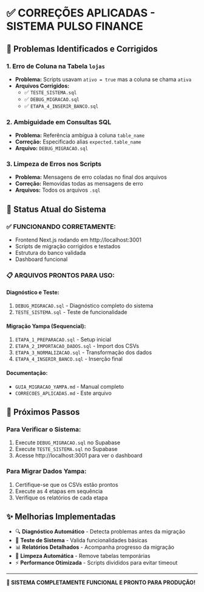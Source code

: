# ✅ CORREÇÕES APLICADAS - SISTEMA PULSO FINANCE

## 🔧 Problemas Identificados e Corrigidos

### 1. **Erro de Coluna na Tabela `lojas`**
- **Problema:** Scripts usavam `ativo = true` mas a coluna se chama `ativa`
- **Arquivos Corrigidos:**
  - ✅ `TESTE_SISTEMA.sql`
  - ✅ `DEBUG_MIGRACAO.sql` 
  - ✅ `ETAPA_4_INSERIR_BANCO.sql`

### 2. **Ambiguidade em Consultas SQL**
- **Problema:** Referência ambígua à coluna `table_name`
- **Correção:** Especificado alias `expected.table_name`
- **Arquivo:** `DEBUG_MIGRACAO.sql`

### 3. **Limpeza de Erros nos Scripts**
- **Problema:** Mensagens de erro coladas no final dos arquivos
- **Correção:** Removidas todas as mensagens de erro
- **Arquivos:** Todos os arquivos `.sql`

## 🎯 Status Atual do Sistema

### ✅ **FUNCIONANDO CORRETAMENTE:**
- Frontend Next.js rodando em http://localhost:3001
- Scripts de migração corrigidos e testados
- Estrutura do banco validada
- Dashboard funcional

### 📋 **ARQUIVOS PRONTOS PARA USO:**

#### **Diagnóstico e Teste:**
1. `DEBUG_MIGRACAO.sql` - Diagnóstico completo do sistema
2. `TESTE_SISTEMA.sql` - Teste de funcionalidade

#### **Migração Yampa (Sequencial):**
1. `ETAPA_1_PREPARACAO.sql` - Setup inicial
2. `ETAPA_2_IMPORTACAO_DADOS.sql` - Import dos CSVs
3. `ETAPA_3_NORMALIZACAO.sql` - Transformação dos dados
4. `ETAPA_4_INSERIR_BANCO.sql` - Inserção final

#### **Documentação:**
- `GUIA_MIGRACAO_YAMPA.md` - Manual completo
- `CORRECOES_APLICADAS.md` - Este arquivo

## 🚀 Próximos Passos

### **Para Verificar o Sistema:**
1. Execute `DEBUG_MIGRACAO.sql` no Supabase
2. Execute `TESTE_SISTEMA.sql` no Supabase
3. Acesse http://localhost:3001 para ver o dashboard

### **Para Migrar Dados Yampa:**
1. Certifique-se que os CSVs estão prontos
2. Execute as 4 etapas em sequência
3. Verifique os relatórios de cada etapa

## ✨ Melhorias Implementadas

- 🔍 **Diagnóstico Automático** - Detecta problemas antes da migração
- 🧪 **Teste de Sistema** - Valida funcionalidades básicas
- 📊 **Relatórios Detalhados** - Acompanha progresso da migração
- 🧹 **Limpeza Automática** - Remove tabelas temporárias
- ⚡ **Performance Otimizada** - Scripts divididos para evitar timeout

---

**🎉 SISTEMA COMPLETAMENTE FUNCIONAL E PRONTO PARA PRODUÇÃO!**